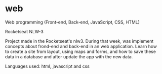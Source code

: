 # web
Web programming (Front-end, Back-end, JavaScript, CSS, HTML)

Rocketseat NLW-3

Project made in the Rocketseat's nlw3.
During that week, was implement concepts about frond-end and back-end in an web application. 
Learn how to create a site from layout, using maps and forms, and how to save these data in 
a database and after update the app with the new data.

Languages used:
html, javascript and css
